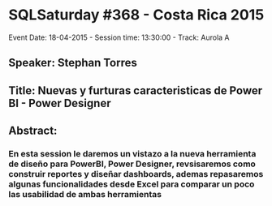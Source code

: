# SQLSaturday #368 - Costa Rica 2015
Event Date: 18-04-2015 - Session time: 13:30:00 - Track: Aurola A
## Speaker: Stephan Torres
## Title: Nuevas y furturas caracteristicas de Power BI - Power Designer
## Abstract:
### En esta session le daremos un vistazo a la nueva herramienta de diseño para PowerBI, Power Designer, revsisaremos como construir reportes y diseñar dashboards, ademas repasaremos algunas funcionalidades desde Excel para comparar un poco las usabilidad de ambas herramientas
